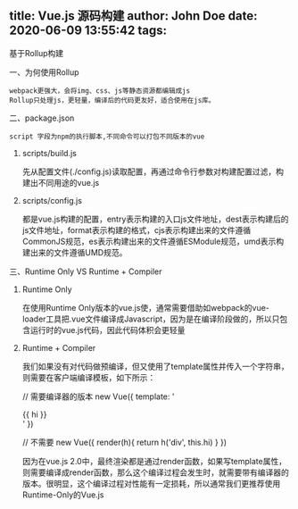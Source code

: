 title: Vue.js 源码构建
author: John Doe
date: 2020-06-09 13:55:42
tags:
---
基于Rollup构建

一、为何使用Rollup

    webpack更强大，会将img、css、js等静态资源都编辑成js
    Rollup只处理js，更轻量，编译后的代码更友好，适合使用在js库。

二、package.json
	
    script 字段为npm的执行脚本,不同命令可以打包不同版本的vue
    
1. scripts/build.js

	
    先从配置文件(./config.js)读取配置，再通过命令行参数对构建配置过滤，构建出不同用途的vue.js
    
2. scripts/config.js

	
    都是vue.js构建的配置，entry表示构建的入口js文件地址，dest表示构建后的js文件地址，format表示构建的格式，cjs表示构建出来的文件遵循CommonJS规范，es表示构建出来的文件遵循ESModule规范，umd表示构建出来的文件遵循UMD规范。

三、Runtime Only VS Runtime + Compiler

1. Runtime Only

	
    在使用Runtime Only版本的vue.js使，通常需要借助如webpack的vue-loader工具把.vue文件编译成Javascript，因为是在编译阶段做的，所以只包含运行时的vue.js代码，因此代码体积会更轻量
    
2. Runtime + Compiler


	我们如果没有对代码做预编译，但又使用了template属性并传入一个字符串，则需要在客户端编译模板，如下所示：
    
	// 需要编译器的版本
    new Vue({
    	template: '<div>{{ hi }}</div>'
    })

    // 不需要
    new Vue({
    	render(h){
        	return h('div', this.hi)
        }
    })
    
    因为在vue.js 2.0中，最终渲染都是通过render函数，如果写template属性，则需要编译成render函数，那么这个编译过程会发生时，就需要带有编译器的版本。很明显，这个编译过程对性能有一定损耗，所以通常我们更推荐使用Runtime-Only的Vue.js
    

    
    

